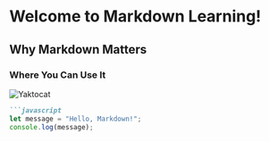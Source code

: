 # Welcome to Markdown Learning!

## Why Markdown Matters

### Where You Can Use It

![Yaktocat](https://octodex.github.com/images/yaktocat.png)

```markdown
```javascript
let message = "Hello, Markdown!";
console.log(message);
